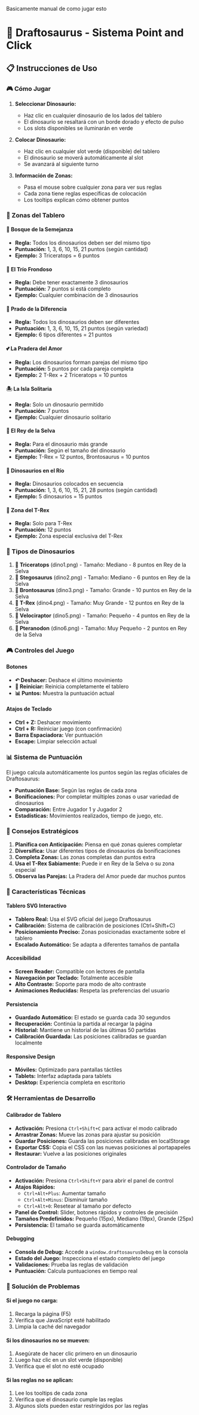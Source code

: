 Basicamente manual de como jugar esto

# 🦕 Draftosaurus - Sistema Point and Click

## 📋 Instrucciones de Uso

### 🎮 Cómo Jugar

1. **Seleccionar Dinosaurio:**
   - Haz clic en cualquier dinosaurio de los lados del tablero
   - El dinosaurio se resaltará con un borde dorado y efecto de pulso
   - Los slots disponibles se iluminarán en verde

2. **Colocar Dinosaurio:**
   - Haz clic en cualquier slot verde (disponible) del tablero
   - El dinosaurio se moverá automáticamente al slot
   - Se avanzará al siguiente turno

3. **Información de Zonas:**
   - Pasa el mouse sobre cualquier zona para ver sus reglas
   - Cada zona tiene reglas específicas de colocación
   - Los tooltips explican cómo obtener puntos

### 🎯 Zonas del Tablero

#### 🌲 **Bosque de la Semejanza**
- **Regla:** Todos los dinosaurios deben ser del mismo tipo
- **Puntuación:** 1, 3, 6, 10, 15, 21 puntos (según cantidad)
- **Ejemplo:** 3 Triceratops = 6 puntos

#### 🌿 **El Trío Frondoso**
- **Regla:** Debe tener exactamente 3 dinosaurios
- **Puntuación:** 7 puntos si está completo
- **Ejemplo:** Cualquier combinación de 3 dinosaurios

#### 🌾 **Prado de la Diferencia**
- **Regla:** Todos los dinosaurios deben ser diferentes
- **Puntuación:** 1, 3, 6, 10, 15, 21 puntos (según variedad)
- **Ejemplo:** 6 tipos diferentes = 21 puntos

#### 💕 **La Pradera del Amor**
- **Regla:** Los dinosaurios forman parejas del mismo tipo
- **Puntuación:** 5 puntos por cada pareja completa
- **Ejemplo:** 2 T-Rex + 2 Triceratops = 10 puntos

#### 🏝️ **La Isla Solitaria**
- **Regla:** Solo un dinosaurio permitido
- **Puntuación:** 7 puntos
- **Ejemplo:** Cualquier dinosaurio solitario

#### 👑 **El Rey de la Selva**
- **Regla:** Para el dinosaurio más grande
- **Puntuación:** Según el tamaño del dinosaurio
- **Ejemplo:** T-Rex = 12 puntos, Brontosaurus = 10 puntos

#### 🌊 **Dinosaurios en el Río**
- **Regla:** Dinosaurios colocados en secuencia
- **Puntuación:** 1, 3, 6, 10, 15, 21, 28 puntos (según cantidad)
- **Ejemplo:** 5 dinosaurios = 15 puntos

#### 🦖 **Zona del T-Rex**
- **Regla:** Solo para T-Rex
- **Puntuación:** 12 puntos
- **Ejemplo:** Zona especial exclusiva del T-Rex

### 🦴 Tipos de Dinosaurios

1. **🦕 Triceratops** (dino1.png) - Tamaño: Mediano - 8 puntos en Rey de la Selva
2. **🦕 Stegosaurus** (dino2.png) - Tamaño: Mediano - 6 puntos en Rey de la Selva
3. **🦕 Brontosaurus** (dino3.png) - Tamaño: Grande - 10 puntos en Rey de la Selva
4. **🦖 T-Rex** (dino4.png) - Tamaño: Muy Grande - 12 puntos en Rey de la Selva
5. **🦕 Velociraptor** (dino5.png) - Tamaño: Pequeño - 4 puntos en Rey de la Selva
6. **🦅 Pteranodon** (dino6.png) - Tamaño: Muy Pequeño - 2 puntos en Rey de la Selva

### 🎮 Controles del Juego

#### Botones
- **↶ Deshacer:** Deshace el último movimiento
- **🔄 Reiniciar:** Reinicia completamente el tablero
- **📊 Puntos:** Muestra la puntuación actual

#### Atajos de Teclado
- **Ctrl + Z:** Deshacer movimiento
- **Ctrl + R:** Reiniciar juego (con confirmación)
- **Barra Espaciadora:** Ver puntuación
- **Escape:** Limpiar selección actual

### 📊 Sistema de Puntuación

El juego calcula automáticamente los puntos según las reglas oficiales de Draftosaurus:

- **Puntuación Base:** Según las reglas de cada zona
- **Bonificaciones:** Por completar múltiples zonas o usar variedad de dinosaurios
- **Comparación:** Entre Jugador 1 y Jugador 2
- **Estadísticas:** Movimientos realizados, tiempo de juego, etc.

### 🎯 Consejos Estratégicos

1. **Planifica con Anticipación:** Piensa en qué zonas quieres completar
2. **Diversifica:** Usar diferentes tipos de dinosaurios da bonificaciones
3. **Completa Zonas:** Las zonas completas dan puntos extra
4. **Usa el T-Rex Sabiamente:** Puede ir en Rey de la Selva o su zona especial
5. **Observa las Parejas:** La Pradera del Amor puede dar muchos puntos

### 🔧 Características Técnicas

#### Tablero SVG Interactivo
- **Tablero Real:** Usa el SVG oficial del juego Draftosaurus
- **Calibración:** Sistema de calibración de posiciones (Ctrl+Shift+C)
- **Posicionamiento Preciso:** Zonas posicionadas exactamente sobre el tablero
- **Escalado Automático:** Se adapta a diferentes tamaños de pantalla

#### Accesibilidad
- **Screen Reader:** Compatible con lectores de pantalla
- **Navegación por Teclado:** Totalmente accesible
- **Alto Contraste:** Soporte para modo de alto contraste
- **Animaciones Reducidas:** Respeta las preferencias del usuario

#### Persistencia
- **Guardado Automático:** El estado se guarda cada 30 segundos
- **Recuperación:** Continúa la partida al recargar la página
- **Historial:** Mantiene un historial de las últimas 50 partidas
- **Calibración Guardada:** Las posiciones calibradas se guardan localmente

#### Responsive Design
- **Móviles:** Optimizado para pantallas táctiles
- **Tablets:** Interfaz adaptada para tablets
- **Desktop:** Experiencia completa en escritorio

### 🛠️ Herramientas de Desarrollo

#### Calibrador de Tablero
- **Activación:** Presiona `Ctrl+Shift+C` para activar el modo calibrado
- **Arrastrar Zonas:** Mueve las zonas para ajustar su posición
- **Guardar Posiciones:** Guarda las posiciones calibradas en localStorage
- **Exportar CSS:** Copia el CSS con las nuevas posiciones al portapapeles
- **Restaurar:** Vuelve a las posiciones originales

#### Controlador de Tamaño
- **Activación:** Presiona `Ctrl+Shift+Y` para abrir el panel de control
- **Atajos Rápidos:** 
  - `Ctrl+Alt+Plus`: Aumentar tamaño
  - `Ctrl+Alt+Minus`: Disminuir tamaño
  - `Ctrl+Alt+0`: Resetear al tamaño por defecto
- **Panel de Control:** Slider, botones rápidos y controles de precisión
- **Tamaños Predefinidos:** Pequeño (15px), Mediano (19px), Grande (25px)
- **Persistencia:** El tamaño se guarda automáticamente

#### Debugging
- **Consola de Debug:** Accede a `window.draftosaurusDebug` en la consola
- **Estado del Juego:** Inspecciona el estado completo del juego
- **Validaciones:** Prueba las reglas de validación
- **Puntuación:** Calcula puntuaciones en tiempo real

### 🐛 Solución de Problemas

#### Si el juego no carga:
1. Recarga la página (F5)
2. Verifica que JavaScript esté habilitado
3. Limpia la caché del navegador

#### Si los dinosaurios no se mueven:
1. Asegúrate de hacer clic primero en un dinosaurio
2. Luego haz clic en un slot verde (disponible)
3. Verifica que el slot no esté ocupado

#### Si las reglas no se aplican:
1. Lee los tooltips de cada zona
2. Verifica que el dinosaurio cumple las reglas
3. Algunos slots pueden estar restringidos por las reglas
